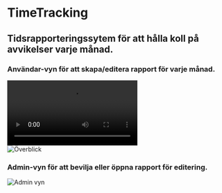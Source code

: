 # TimeTracking
## Tidsrapporteringssytem för att hålla koll på avvikelser varje månad. ##    
### Användar-vyn för att skapa/editera rapport för varje månad. ###  
![Lägg till avvikelse](https://gyazo.com/526825749930a88d35aa6676a463ec3e.MP4)   
![Överblick](https://i.gyazo.com/3770f9cb049fdd8e45ee3583b9ae1525.Png)  
### Admin-vyn för att bevilja eller öppna rapport för editering. ###  
![Admin vyn](https://i.gyazo.com/c862950a5ef1aecd5824612ca92ef99b.Png)
